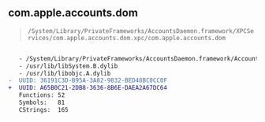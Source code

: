 ## com.apple.accounts.dom

> `/System/Library/PrivateFrameworks/AccountsDaemon.framework/XPCServices/com.apple.accounts.dom.xpc/com.apple.accounts.dom`

```diff

   - /System/Library/PrivateFrameworks/AccountsDaemon.framework/AccountsDaemon
   - /usr/lib/libSystem.B.dylib
   - /usr/lib/libobjc.A.dylib
-  UUID: 36191C3D-B95A-3A82-9832-BED48BC0CC0F
+  UUID: A65B0C21-2DB8-3636-8B6E-DAEA2A67DC64
   Functions: 52
   Symbols:   81
   CStrings:  165

```
